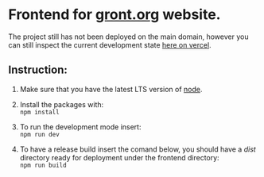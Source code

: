 

# Frontend for [gront.org](https://www.gront.org ) website.  

The project still has not been deployed on the main domain, however you can still inspect the current development state [here on vercel](https://gront-website-project.vercel.app/ "a deployment of current main branch on vercel.").  

## Instruction:

1. Make sure that you have the latest LTS version of [node](https://nodejs.org "Node.js® is a JavaScript runtime built on Chrome's V8 JavaScript engine.").  

2. Install the packages with:  
`npm install`

3. To run the development mode insert:  
`npm run dev`

4. To have a release build insert the comand below, you should have a *dist* directory ready for deployment under the frontend directory:  
`npm run build`




